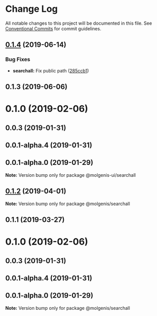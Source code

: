 # Change Log

All notable changes to this project will be documented in this file.
See [Conventional Commits](https://conventionalcommits.org) for commit guidelines.

## [0.1.4](https://github.com/molgenis/molgenis-frontend/compare/@molgenis-ui/searchall@0.1.3...@molgenis-ui/searchall@0.1.4) (2019-06-14)


### Bug Fixes

* **searchall:** Fix public path ([285ccb1](https://github.com/molgenis/molgenis-frontend/commit/285ccb1))





## 0.1.3 (2019-06-06)



# 0.1.0 (2019-02-06)



## 0.0.3 (2019-01-31)



## 0.0.1-alpha.4 (2019-01-31)



## 0.0.1-alpha.0 (2019-01-29)

**Note:** Version bump only for package @molgenis-ui/searchall





## [0.1.2](https://github.com/molgenis/molgenis-frontend/compare/@molgenis/searchall@0.1.1...@molgenis/searchall@0.1.2) (2019-04-01)

**Note:** Version bump only for package @molgenis/searchall





## 0.1.1 (2019-03-27)



# 0.1.0 (2019-02-06)



## 0.0.3 (2019-01-31)



## 0.0.1-alpha.4 (2019-01-31)



## 0.0.1-alpha.0 (2019-01-29)

**Note:** Version bump only for package @molgenis/searchall
